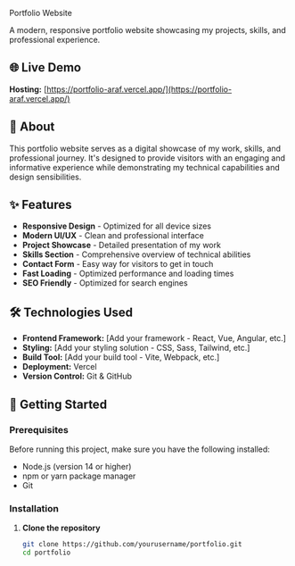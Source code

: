 Portfolio Website

A modern, responsive portfolio website showcasing my projects, skills, and professional experience.

## 🌐 Live Demo

**Hosting:** [https://portfolio-araf.vercel.app/](https://portfolio-araf.vercel.app/)

## 🎯 About

This portfolio website serves as a digital showcase of my work, skills, and professional journey. It's designed to provide visitors with an engaging and informative experience while demonstrating my technical capabilities and design sensibilities.

## ✨ Features

- **Responsive Design** - Optimized for all device sizes
- **Modern UI/UX** - Clean and professional interface
- **Project Showcase** - Detailed presentation of my work
- **Skills Section** - Comprehensive overview of technical abilities
- **Contact Form** - Easy way for visitors to get in touch
- **Fast Loading** - Optimized performance and loading times
- **SEO Friendly** - Optimized for search engines

## 🛠 Technologies Used

- **Frontend Framework:** [Add your framework - React, Vue, Angular, etc.]
- **Styling:** [Add your styling solution - CSS, Sass, Tailwind, etc.]
- **Build Tool:** [Add your build tool - Vite, Webpack, etc.]
- **Deployment:** Vercel
- **Version Control:** Git & GitHub

## 🚀 Getting Started

### Prerequisites

Before running this project, make sure you have the following installed:

- Node.js (version 14 or higher)
- npm or yarn package manager
- Git

### Installation

1. **Clone the repository**
   ```bash
   git clone https://github.com/yourusername/portfolio.git
   cd portfolio
   ```
